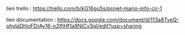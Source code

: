 lien trello : 
https://trello.com/b/kG16gu5s/projet-mario-info-cir-1

lien documentation : 
https://docs.google.com/document/d/113a8TveQ-ohylaDhloFDrAy16-o2IfiHf1a8NICv3qI/edit?usp=sharing
